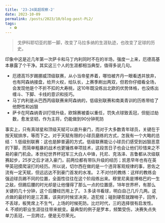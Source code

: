 ```yaml
---
title: '23-24英超观察-2'
date: 2023-10-09
permalink: /posts/2023/10/blog-post-PL2/
tags:
  - ⚽️
---
```


> 戈伊科耶切亚的那一脚，改变了马拉多纳的生涯轨迹，也改变了足球的历史。

印象中这是近几年第一次萨卡和马丁内利同时不在的半场，强度一上来，厄德高基本暴露了个干净。其实这三个人的生涯都相当典型，值得多说几句。
- 厄德高15岁踢挪威顶级联赛，从小当帝星养着，哪怕被齐丹一眼看透并放弃，也有阿森纳接盘，给开火权，给队长，上赛季刷出两双，但若你仔细看全场，会发现他是个不折不扣的大寿桃，这10年既没练出北欧的优势体格，也没练出缠斗、下脚、卡线的意识和技巧。
- 马丁内利是从巴西丙级联赛来阿森纳的，低级别联赛和南美青训的历练带给了他野性和凶狠
- 萨卡在阿森纳青训打怪升级，欧锦赛被委以重任，罚失点球致丢冠，但挺过劫数，愈发坚韧，作为主将，仍能做到90分钟死防

事实上，只有真球星和顶级天赋可以直升豪门，而对于大多数青年球员，关键在于按天赋排序，等而下之。对于天赋有限的小球员磨练的方式，怎我有一个大略的总结：
1.低级别联赛：这也是醉普遍的方式。低级联赛能让小球员们感受到凶狠恶意的下脚，而简单粗暴的战术也更锤炼单项技术，这段苦日子也会让他们珍惜来之不易的豪门机会。本世纪世界杯冠军三大白人中锋，托尼、克洛泽、吉鲁都从次级联赛起步，25岁之后才进入豪门，前两位都有带队升级的经历；凯恩早年也有在英甲英冠摸爬滚打的经历。所以说，切尔西在做的是一个违背客观规律的事，恩佐之流有一定天赋，但远远达不到豪门首发的水准。
2.不对付的教练：这样的教练会强迫球员踢不同的位置，全面性往往在这个阶段练出来。穆里尼奥是博格巴的一生之敌，但踢后腰的时光却是让他懂得了那么一点的位置感，18年世界杯，有那么关键的几十分钟，这个后腰经历用上了。
3.多读书看球，明白自己几斤几两。这点做的最好的是三苫薰，该突的时候坚决突，造犯规；碰到硬茬就蹭哨子，回传，不丢球，板凳席上不生气，上场的时候死防。比烂时代，三的选择很有启发性。
4. 不顺的职业生涯往往带来蜕变。最典型的例子是罗本，频繁受伤，决赛失点失单刀丢冠，一旦跨过，便是无尽荣光。